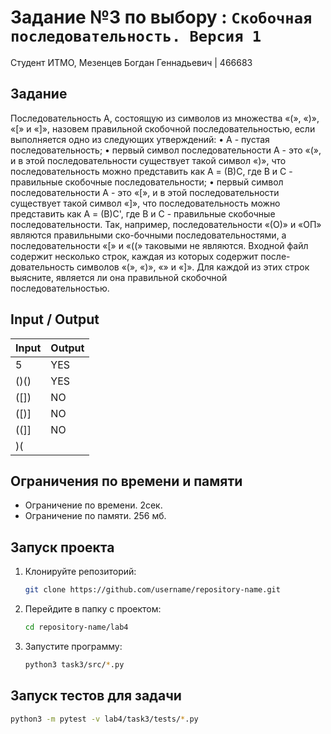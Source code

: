 # Задание №3 по выбору  : `Скобочная последовательность. Версия 1`
Студент ИТМО, Мезенцев Богдан Геннадьевич | 466683

## Задание
Последовательность А, состоящую из символов из множества «(», «)», «[» и «]», назовем правильной скобочной последовательностью, если выполняется одно из следующих утверждений:
• А - пустая последовательность;
• первый символ последовательности А - это «(», и в этой последовательности существует такой символ «)», что последовательность можно представить как А = (В)С, где В и С - правильные скобочные последовательности;
• первый символ последовательности А - это «[», и в этой последовательности существует такой символ «]», что последовательность можно представить как А = (В)С', где В и С - правильные скобочные последовательности.
Так, например, последовательности «(О)» и «ОП» являются правильными ско-бочными последовательностями, а последовательности «[» и «((» таковыми не являются.
Входной файл содержит несколько строк, каждая из которых содержит после-довательность символов «(», «)», «» и «]». Для каждой из этих строк выясните, является ли она правильной скобочной последовательностью.

## Input / Output 

| Input | Output |
|-------|--------|
| 5     | YES    |
| ()()  | YES    |
| ([])  | NO     |
| ([)]  | NO     |
| ((]]  | NO     |
| )(    |

## Ограничения по времени и памяти

- Ограничение по времени. 2сек.
- Ограничение по памяти. 256 мб.

## Запуск проекта
1. Клонируйте репозиторий:
   ```bash
   git clone https://github.com/username/repository-name.git
   ```
2. Перейдите в папку с проектом:
   ```bash
   cd repository-name/lab4
   ```
3. Запустите программу:
   ```bash
   python3 task3/src/*.py
   ```

## Запуск тестов для задачи
   ```bash
  python3 -m pytest -v lab4/task3/tests/*.py
   ```
